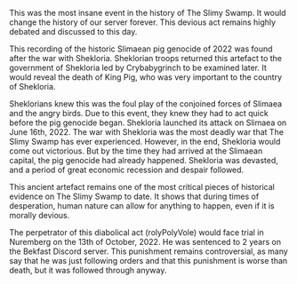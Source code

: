 This was the most insane event in the history of The Slimy Swamp. It would change the history of our server forever. This devious act remains highly debated and discussed to this day.

This recording of the historic Slimaean pig genocide of 2022 was found after the war with Shekloria. Sheklorian troops returned this artefact to the government of Shekloria led by Crybabygrinch to be examined later. It would reveal the death of King Pig, who was very important to the country of Shekloria.

Sheklorians knew this was the foul play of the conjoined forces of Slimaea and the angry birds. Due to this event, they knew they had to act quick before the pig genocide began. Shekloria launched its attack on Slimaea on June 16th, 2022. The war with Shekloria was the most deadly war that The Slimy Swamp has ever experienced. However, in the end, Shekloria would come out victorious. But by the time they had arrived at the Slimaean capital, the pig genocide had already happened. Shekloria was devasted, and a period of great economic recession and despair followed.

This ancient artefact remains one of the most critical pieces of historical evidence on The Slimy Swamp to date. It shows that during times of desperation, human nature can allow for anything to happen, even if it is morally devious.

The perpetrator of this diabolical act (rolyPolyVole) would face trial in Nuremberg on the 13th of October, 2022. He was sentenced to 2 years on the Bekfast Discord server. This punishment remains controversial, as many say that he was just following orders and that this punishment is worse than death, but it was followed through anyway.
